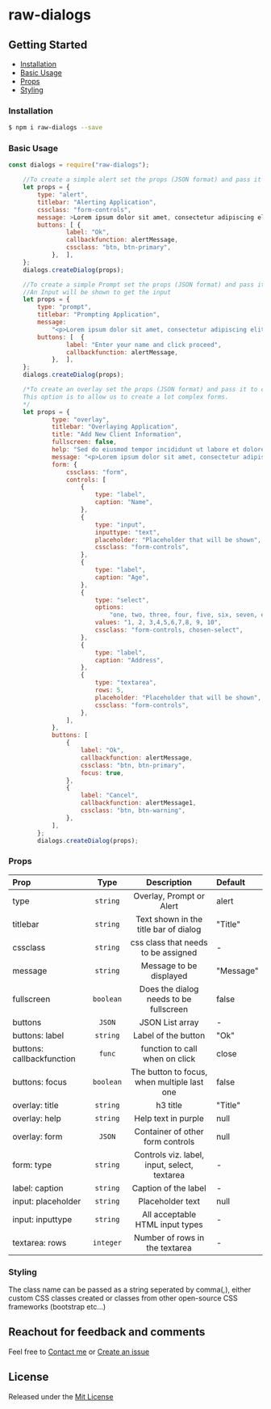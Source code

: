# raw-dialogs

## Getting Started

- [Installation](#installation)
- [Basic Usage](#basic-usage)
- [Props](#props)
- [Styling](#Styling)

### Installation

```bash
$ npm i raw-dialogs --save
```

### Basic Usage

```javascript
const dialogs = require("raw-dialogs");

    //To create a simple alert set the props (JSON format) and pass it to createDialog() method
    let props = {
		type: "alert",
		titlebar: "Alerting Application",
		cssclass: "form-controls",
		message: >Lorem ipsum dolor sit amet, consectetur adipiscing elit. </p>",
		buttons: [ {
				label: "Ok",
				callbackfunction: alertMessage,
				cssclass: "btn, btn-primary",
			},	],
	};
	dialogs.createDialog(props);

	//To create a simple Prompt set the props (JSON format) and pass it to createDialog() method
	//An Input will be shown to get the input
	let props = {
		type: "prompt",
		titlebar: "Prompting Application",
		message:
			"<p>Lorem ipsum dolor sit amet, consectetur adipiscing elit. </p>",
		buttons: [ 	{
				label: "Enter your name and click proceed",
				callbackfunction: alertMessage,
			},	],
	};
	dialogs.createDialog(props);

	/*To create an overlay set the props (JSON format) and pass it to createDialog() method
	This option is to allow us to create a lot complex forms.
	*/
	let props = {
			type: "overlay",
			titlebar: "Overlaying Application",
			title: "Add New Client Information",
			fullscreen: false,
			help: "Sed do eiusmod tempor incididunt ut labore et dolore magna aliqua. ",
			message: "<p>Lorem ipsum dolor sit amet, consectetur adipiscing elit. </p>",
			form: {
				cssclass: "form",
				controls: [
					{
						type: "label",
						caption: "Name",
					},
					{
						type: "input",
						inputtype: "text",
						placeholder: "Placeholder that will be shown",
						cssclass: "form-controls",
					},
					{
						type: "label",
						caption: "Age",
					},
					{
						type: "select",
						options:
							"one, two, three, four, five, six, seven, eight, nine, ten",
						values: "1, 2, 3,4,5,6,7,8, 9, 10",
						cssclass: "form-controls, chosen-select",
					},
					{
						type: "label",
						caption: "Address",
					},
					{
						type: "textarea",
						rows: 5,
						placeholder: "Placeholder that will be shown",
						cssclass: "form-controls",
					},
				],
			},
			buttons: [
				{
					label: "Ok",
					callbackfunction: alertMessage,
					cssclass: "btn, btn-primary",
					focus: true,
				},
				{
					label: "Cancel",
					callbackfunction: alertMessage1,
					cssclass: "btn, btn-warning",
				},
			],
		};
		dialogs.createDialog(props);

```

### Props

| Prop                      |   Type    |                 Description                  | Default   |
| :------------------------ | :-------: | :------------------------------------------: | :-------- |
| type                      | `string`  |           Overlay, Prompt or Alert           | alert     |
| titlebar                  | `string`  |    Text shown in the title bar of dialog     | "Title"   |
| cssclass                  | `string`  |     css class that needs to be assigned      | -         |
| message                   | `string`  |           Message to be displayed            | "Message" |
| fullscreen                | `boolean` |    Does the dialog needs to be fullscreen    | false     |
| buttons                   |  `JSON`   |               JSON List array                | -         |
| buttons: label            | `string`  |             Label of the button              | "Ok"      |
| buttons: callbackfunction |  `func`   |        function to call when on click        | close     |
| buttons: focus            | `boolean` | The button to focus, when multiple last one  | false     |
| overlay: title            | `string`  |                   h3 title                   | "Title"   |
| overlay: help             | `string`  |             Help text in purple              | null      |
| overlay: form             |  `JSON`   |       Container of other form controls       | null      |
| form: type                | `string`  | Controls viz. label, input, select, textarea | -         |
| label: caption            | `string`  |             Caption of the label             | -         |
| input: placeholder        | `string`  |               Placeholder text               | null      |
| input: inputtype          | `string`  |       All acceptable HTML input types        | -         |
| textarea: rows            | `integer` |        Number of rows in the textarea        | -         |

### Styling

The class name can be passed as a string seperated by comma(,), either custom
CSS classes created or classes from other open-source CSS frameworks (bootstrap
etc...)

## Reachout for feedback and comments

Feel free to [Contact me](mailto:moses.terence@outlook.com) or
[Create an issue](https://github.com/raw-codes/raw-dialogs/issues/new)

## License

Released under the [Mit License](https://opensource.org/licenses/MIT)
